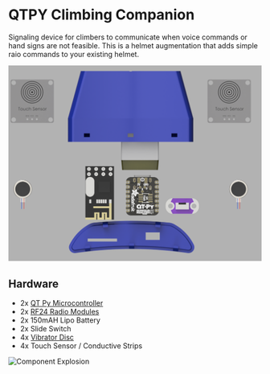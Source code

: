 # QTPY Climbing Companion

Signaling device for climbers to communicate when voice commands or hand signs are not feasible.  This is a helmet augmentation that adds simple raio commands to your existing helmet.

![Component Layout](https://github.com/TIPConsulting/QTPY_ClimbingCompanion/blob/master/ComputeCapsule/Capsule%20Layout.png?raw=true)


## Hardware

- 2x [QT Py Microcontroller](https://www.adafruit.com/product/4600)
- 2x [RF24 Radio Modules](https://www.amazon.com/Makerfire-Arduino-NRF24L01-Wireless-Transceiver/dp/B00O9O868G)
- 2x 150mAH Lipo Battery
- 2x Slide Switch
- 4x [Vibrator Disc](https://www.amazon.com/tatoko-12000RPM-Wired-Phone-Vibration/dp/B07L5V5GYG/)
- 4x Touch Sensor / Conductive Strips

![Component Explosion](https://github.com/TIPConsulting/QTPY_ClimbingCompanion/blob/master/ComputeCapsule/Redux%20Explosion.gif?raw=true)

